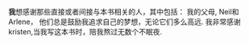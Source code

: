 **我**想感谢那些直接或者间接与本书相关的人，其中包括：
我的父母, Neil和Arlene， 他们总是鼓励我追求自己的梦想，无论它们多么高远.
我非常感谢kristen,当我写这本书时，陪我熬过无数个不眠夜.
  